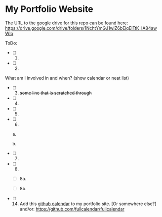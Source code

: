 # My Portfolio Website

The URL to the google drive for this repo can be found here: https://drive.google.com/drive/folders/1NchtYmGJ1wiZ6bEiqElTtK_IA84awWIo

ToDo:

- [ ] 1. 
- [ ] 2. 
What am I involved in and when? (show calendar or neat list)
- [ ] 3. ~~some line that is scratched through~~
- [ ] 4. 
- [ ] 5. 
- [ ] 6. 

  a. 

  b.

- [ ] 7. 
- [ ] 8. 

  - [ ] 8a. 

  - [ ] 8b. 

- [ ] 14. Add this [github calendar](https://github.com/IonicaBizau/github-calendar) to my portfolio site. [Or somewhere else?] and/or: https://github.com/fullcalendar/fullcalendar

